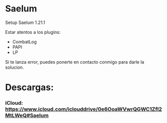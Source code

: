 # Saelum
Setup Saelum 1.21.1


Estar atentos a los plugins:
- CombatLog
- PAPI
- LP

Si te lanza error, puedes ponerte en contacto conmigo para darle la solucion.



# Descargas:
### iCloud: https://www.icloud.com/iclouddrive/0e6OoaWVwrQGWC1Zfl2MtLWeQ#Saelum
